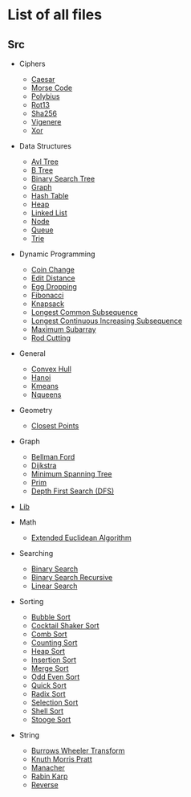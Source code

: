 # List of all files

## Src
  * Ciphers
    * [Caesar](https://github.com/jbrowning96/data-structs-algorithms-c-cpp)
    * [Morse Code](https://github.com/jbrowning96/data-structs-algorithms-c-cpp)
    * [Polybius](https://github.com/jbrowning96/data-structs-algorithms-c-cpp)
    * [Rot13](https://github.com/jbrowning96/data-structs-algorithms-c-cpp)
    * [Sha256](https://github.com/jbrowning96/data-structs-algorithms-c-cpp)
    * [Vigenere](https://github.com/jbrowning96/data-structs-algorithms-c-cpp)
    * [Xor](https://github.com/jbrowning96/data-structs-algorithms-c-cpp)

  * Data Structures
    * [Avl Tree](https://github.com/jbrowning96/data-structs-algorithms-c-cpp)
    * [B Tree](https://github.com/jbrowning96/data-structs-algorithms-c-cpp)
    * [Binary Search Tree](https://github.com/jbrowning96/data-structs-algorithms-c-cpp)
    * [Graph](https://github.com/jbrowning96/data-structs-algorithms-c-cpp)
    * [Hash Table](https://github.com/jbrowning96/data-structs-algorithms-c-cpp)
    * [Heap](https://github.com/jbrowning96/data-structs-algorithms-c-cpp)
    * [Linked List](https://github.com/jbrowning96/data-structs-algorithms-c-cpp)
    * [Node](https://github.com/jbrowning96/data-structs-algorithms-c-cpp)
    * [Queue](https://github.com/jbrowning96/data-structs-algorithms-c-cpp)
    * [Trie](https://github.com/jbrowning96/data-structs-algorithms-c-cpp)

  * Dynamic Programming
    * [Coin Change](https://github.com/jbrowning96/data-structs-algorithms-c-cpp)
    * [Edit Distance](https://github.com/jbrowning96/data-structs-algorithms-c-cpp)
    * [Egg Dropping](https://github.com/jbrowning96/data-structs-algorithms-c-cpp)
    * [Fibonacci](https://github.com/jbrowning96/data-structs-algorithms-c-cpp)
    * [Knapsack](https://github.com/jbrowning96/data-structs-algorithms-c-cpp)
    * [Longest Common Subsequence](https://github.com/jbrowning96/data-structs-algorithms-c-cpp)
    * [Longest Continuous Increasing Subsequence](https://github.com/jbrowning96/data-structs-algorithms-c-cpp)
    * [Maximum Subarray](https://github.com/jbrowning96/data-structs-algorithms-c-cpp)
    * [Rod Cutting](https://github.com/jbrowning96/data-structs-algorithms-c-cpp)

  * General
    * [Convex Hull](https://github.com/jbrowning96/data-structs-algorithms-c-cpp)
    * [Hanoi](hhttps://github.com/jbrowning96/data-structs-algorithms-c-cpp)
    * [Kmeans](https://github.com/jbrowning96/data-structs-algorithms-c-cpp)
    * [Nqueens](https://github.com/jbrowning96/data-structs-algorithms-c-cpp)

  * Geometry
    * [Closest Points](https://github.com/jbrowning96/data-structs-algorithms-c-cpp)
  * Graph
    * [Bellman Ford](https://github.com/jbrowning96/data-structs-algorithms-c-cpp)
    * [Dijkstra](https://github.com/jbrowning96/data-structs-algorithms-c-cpp)
    * [Minimum Spanning Tree](https://github.com/jbrowning96/data-structs-algorithms-c-cpp)
    * [Prim](https://github.com/jbrowning96/data-structs-algorithms-c-cpp)
    * [Depth First Search (DFS)](https://github.com/jbrowning96/data-structs-algorithms-c-cpp)
  * [Lib](https://github.com/jbrowning96/data-structs-algorithms-c-cpp)

  * Math
    * [Extended Euclidean Algorithm](https://github.com/jbrowning96/data-structs-algorithms-c-cpp)

  * Searching
    * [Binary Search](https://github.com/jbrowning96/data-structs-algorithms-c-cpp)
    * [Binary Search Recursive](https://github.com/jbrowning96/data-structs-algorithms-c-cpp)
    * [Linear Search](https://github.com/jbrowning96/data-structs-algorithms-c-cpp)
  * Sorting
    * [Bubble Sort](https://github.com/jbrowning96/data-structs-algorithms-c-cpp)
    * [Cocktail Shaker Sort](https://github.com/jbrowning96/data-structs-algorithms-c-cpp)
    * [Comb Sort](https://github.com/jbrowning96/data-structs-algorithms-c-cpp)
    * [Counting Sort](https://github.com/jbrowning96/data-structs-algorithms-c-cpp)
    * [Heap Sort](https://github.com/jbrowning96/data-structs-algorithms-c-cpp)
    * [Insertion Sort](https://github.com/jbrowning96/data-structs-algorithms-c-cpp)
    * [Merge Sort](https://github.com/jbrowning96/data-structs-algorithms-c-cpp)
    * [Odd Even Sort](https://github.com/jbrowning96/data-structs-algorithms-c-cpp)
    * [Quick Sort](https://github.com/jbrowning96/data-structs-algorithms-c-cpp)
    * [Radix Sort](https://github.com/jbrowning96/data-structs-algorithms-c-cpp)
    * [Selection Sort](https://github.com/jbrowning96/data-structs-algorithms-c-cpp)
    * [Shell Sort](https://github.com/jbrowning96/data-structs-algorithms-c-cpp)
    * [Stooge Sort](https://github.com/jbrowning96/data-structs-algorithms-c-cpp)

  * String
    * [Burrows Wheeler Transform](https://github.com/jbrowning96/data-structs-algorithms-c-cpp)
    * [Knuth Morris Pratt](https://github.com/jbrowning96/data-structs-algorithms-c-cpp)
    * [Manacher](https://github.com/TheAlgorithms/Rust/blob/master/src/string/manacher.rs)
    * [Rabin Karp](https://github.com/jbrowning96/data-structs-algorithms-c-cpp)
    * [Reverse](https://github.com/jbrowning96/data-structs-algorithms-c-cpp)
